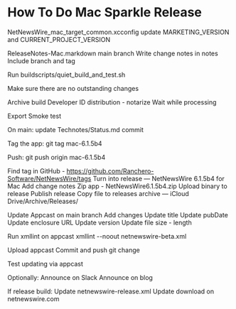 # How To Do Mac Sparkle Release

NetNewsWire_mac_target_common.xcconfig
	update MARKETING_VERSION and CURRENT_PROJECT_VERSION

ReleaseNotes-Mac.markdown
main branch
Write change notes in notes
Include branch and tag

Run buildscripts/quiet_build_and_test.sh

Make sure there are no outstanding changes

Archive build
Developer ID distribution - notarize
Wait while processing

Export
Smoke test

On main: update Technotes/Status.md
commit

Tag the app:
git tag mac-6.1.5b4

Push:
git push origin mac-6.1.5b4

Find tag in GitHub - https://github.com/Ranchero-Software/NetNewsWire/tags
Turn into release — NetNewsWire 6.1.5b4 for Mac
Add change notes
Zip app - NetNewsWire6.1.5b4.zip
Upload binary to release
Publish release
Copy file to releases archive — iCloud Drive/Archive/Releases/

Update Appcast on main branch
	Add changes
	Update title
	Update pubDate
	Update enclosure URL
	Update version
	Update file size - length

Run xmllint on appcast
	xmllint --noout netnewswire-beta.xml

Upload appcast
Commit and push git change

Test updating via appcast

Optionally:
Announce on Slack
Announce on blog

If release build:
	Update netnewswire-release.xml
	Update download on netnewswire.com

